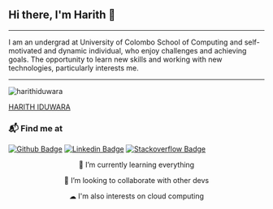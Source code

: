 ## Hi there, I'm Harith 👋 

<hr>

I am an  undergrad at University of Colombo School of Computing and self-motivated and dynamic individual, who enjoy challenges and achieving goals.
The opportunity to learn new skills and working with new technologies, particularly interests me.

<hr>

<p align="left"> <img src="https://komarev.com/ghpvc/?username=harithiduwara&label=Profile%20views&color=0e75b6&style=flat" alt="harithiduwara" /> </p>

<div class="badge-base LI-profile-badge" data-locale="en_US" data-size="medium" data-theme="light" data-type="VERTICAL" data-vanity="iduwara" data-version="v1"><a class="badge-base__link LI-simple-link" href="https://lk.linkedin.com/in/iduwara?trk=profile-badge">HARITH IDUWARA</a></div>
              


### 📬 Find me at
[![Github Badge](http://img.shields.io/badge/-Github-black?style=flat-square&logo=github&link=https://github.com/harithiduwara/)](https://github.com/harithiduwara/) 
[![Linkedin Badge](https://img.shields.io/badge/-LinkedIn-blue?style=flat-square&logo=Linkedin&logoColor=white&link=https://www.linkedin.com/in/iduwara/)](https://www.linkedin.com/in/iduwara/)
[![Stackoverflow Badge](https://img.shields.io/badge/-Stack%20overflow-FE7A16?style=flat-square&logo=stack-overflow&logoColor=white&link=https://stackoverflow.com/users/19642765/harith-iduwara)](https://stackoverflow.com/users/19642765/harith-iduwara)

<p align="center"> 🌱 I’m currently learning everything </p>
<p align="center"> 👯 I’m looking to collaborate with other devs</p>
<p align="center"> ☁ I'm also interests on cloud computing</p>






